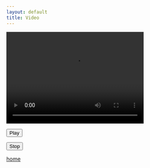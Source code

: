 ```yaml
---
layout: default
title: Video
---
```


<video id="video" autobuffer height="240" width="360">
<source src="http://mirror.cessen.com/blender.org/peach/trailer/trailer_iphone.m4v">
</video>

<button id="play">Play</button>

<button id="stop">Stop</button>

<script>

	var video = document.getElementById('video');
	var play = document.getElementById('play');
	var stop = document.getElementById('stop');

	play.addEventListener('click',function() {
  		video.play();
	}, false);

	stop.addEventListener('click',function(){
  		video.pause();
	}, false);

</script>

[home](index)